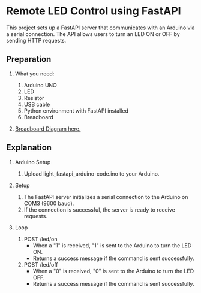 # Remote LED Control using FastAPI
This project sets up a FastAPI server that communicates with an Arduino via a serial connection. The API allows users to turn an LED ON or OFF by sending HTTP requests.

## Preparation

1. What you need:
    1. Arduino UNO 
    2. LED
    3. Resistor
    4. USB cable
    5. Python environment with FastAPI installed
    6. Breadboard

2. [Breadboard Diagram here.](./light_fastapi_breadboard-diagram.png)

## Explanation
1. Arduino Setup
    1. Upload light_fastapi_arduino-code.ino to your Arduino.

2. Setup
    1. The FastAPI server initializes a serial connection to the Arduino on COM3 (9600 baud).
    2. If the connection is successful, the server is ready to receive requests.

3. Loop
    1. POST /led/on
        - When a "1" is received, "1" is sent to the Arduino to turn the LED ON.
        - Returns a success message if the command is sent successfully.
    2. POST /led/off
        - When a "0" is received, "0" is sent to the Arduino to turn the LED OFF.
        - Returns a success message if the command is sent successfully.